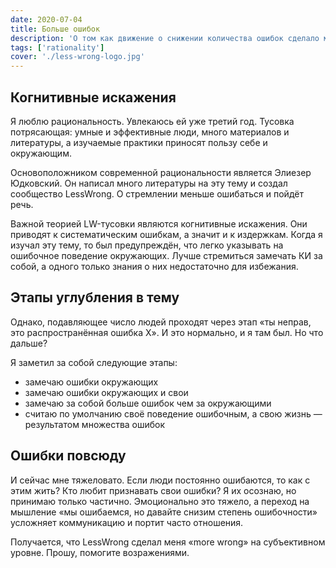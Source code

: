 ```yaml
---
date: 2020-07-04
title: Больше ошибок
description: 'О том как движение о снижении количества ошибок сделало меня постоянно ошибающимся'
tags: ['rationality']
cover: './less-wrong-logo.jpg'
---
```


## Когнитивные искажения

Я люблю рациональность. Увлекаюсь ей уже третий год. Тусовка потрясающая: умные и эффективные люди, много материалов и литературы, а изучаемые практики приносят пользу себе и окружающим.

Основоположником современной рациональности является Элиезер Юдковский. Он написал много литературы на эту тему и создал сообщество LessWrong. О стремлении меньше ошибаться и пойдёт речь.

Важной теорией LW-тусовки являются когнитивные искажения. Они приводят к систематическим ошибкам, а значит и к издержкам. Когда я изучал эту тему, то был предупреждён, что легко указывать на ошибочное поведение окружающих. Лучше стремиться замечать КИ за собой, а одного только знания о них недостаточно для избежания.

## Этапы углубления в тему

Однако, подавляющее число людей проходят через этап «ты неправ, это распространённая ошибка X». И это нормально, и я там был. Но что дальше?

Я заметил за собой следующие этапы:

- замечаю ошибки окружающих
- замечаю ошибки окружающих и свои
- замечаю за собой больше ошибок чем за окружающими
- считаю по умолчанию своё поведение ошибочным, а свою жизнь — результатом множества ошибок

## Ошибки повсюду

И сейчас мне тяжеловато. Если люди постоянно ошибаются, то как с этим жить? Кто любит признавать свои ошибки? Я их осознаю, но принимаю только частично. Эмоционально это тяжело, а переход на мышление «мы ошибаемся, но давайте снизим степень ошибочности» усложняет коммуникацию и портит часто отношения.

Получается, что LessWrong сделал меня «more wrong» на субъективном уровне. Прошу, помогите возражениями.
